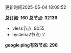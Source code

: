 更新时间2025-05-04 18:09:52

**总订阅: 160**
**总节点: 32136**
- vless节点: 9055
- hysteria2节点: 2

**google ping有效节点: 298**
